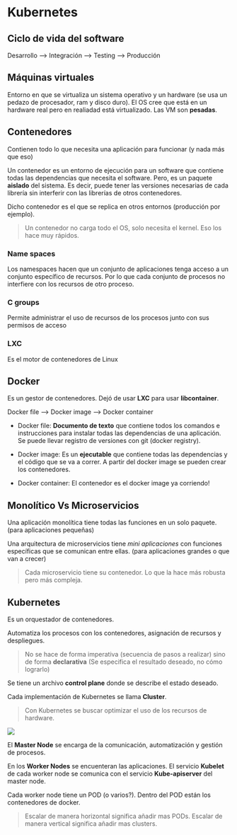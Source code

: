 # Kubernetes

## Ciclo de vida del software

Desarrollo --> Integración --> Testing --> Producción

## Máquinas virtuales

Entorno en que se virtualiza un sistema operativo y un hardware (se usa un pedazo de procesador, ram y disco duro). El OS cree que está en un hardware real pero en realiadad está virtualizado. Las VM son **pesadas**.

## Contenedores

Contienen todo lo que necesita una aplicación para funcionar (y nada más que eso)

Un contenedor es un entorno de ejecución para un software que contiene todas las dependencias que necesita el software. Pero, es un paquete **aislado** del sistema. Es decir, puede tener las versiones necesarias de cada librería sin interferir con las librerías de otros contenedores.

Dicho contenedor es el que se replica en otros entornos (producción por ejemplo).

> Un contenedor no carga todo el OS, solo necesita el kernel. Eso los hace muy rápidos.

### Name spaces

Los namespaces hacen que un conjunto de aplicaciones tenga acceso a un conjunto específico de recursos. Por lo que cada conjunto de procesos no interfiere con los recursos de otro proceso.

### C groups

Permite administrar el uso de recursos de los procesos junto con sus permisos de acceso

### LXC

Es el motor de contenedores de Linux

## Docker

Es un gestor de contenedores. Dejó de usar **LXC** para usar **libcontainer**.

Docker file --> Docker image --> Docker container

* Docker file: **Documento de texto** que contiene todos los comandos e instrucciones para instalar todas las dependencias de una aplicación. Se puede llevar registro de versiones con git (docker registry).

* Docker image: Es un **ejecutable** que contiene todas las dependencias y el código que se va a correr. A partir del docker image se pueden crear los contenedores. 

* Docker container: El contenedor es el docker image ya corriendo!

## Monolítico Vs Microservicios

Una aplicación monolítica tiene todas las funciones en un solo paquete. (para aplicaciones pequeñas)

Una arquitectura de microservicios tiene *mini aplicaciones* con funciones específicas que se comunican entre ellas. (para aplicaciones grandes o que van a crecer)

> Cada microservicio tiene su contenedor. Lo que la hace más robusta pero más compleja.

## Kubernetes

Es un orquestador de contenedores.

Automatiza los procesos con los contenedores, asignación de recursos y despliegues.

> No se hace de forma imperativa (secuencia de pasos a realizar) sino de forma **declarativa** (Se especifica el resultado deseado, no cómo lograrlo)

Se tiene un archivo **control plane** donde se describe el estado deseado.

Cada implementación de Kubernetes se llama **Cluster**.

> Con Kubernetes se buscar optimizar el uso de los recursos de hardware.

![](https://edteam-media.s3.amazonaws.com/infographics/original/bde4a0fa-ce8c-4bbb-8a5e-9bbc58e49568.png)

El **Master Node** se encarga de la comunicación, automatización y gestión de procesos.

En los **Worker Nodes** se encuenteran las aplicaciones. El servicio **Kubelet** de cada worker node se comunica con el servicio **Kube-apiserver** del master node.

Cada worker node tiene un POD (o varios?). Dentro del POD están los contenedores de docker.

> Escalar de manera horizontal significa añadir mas PODs. Escalar de manera vertical significa añadir mas clusters.

